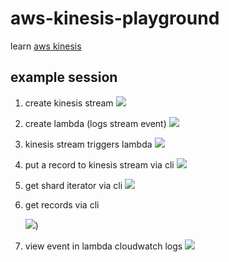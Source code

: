 # aws-kinesis-playground

learn [aws kinesis](https://aws.amazon.com/documentation/kinesis/)

## example session

1. create kinesis stream
    ![](http://static-screenshots-01.s3-website-us-east-1.amazonaws.com/Amazon_Kinesis_Streams_Management_Console_1F1EA557.png)

2. create lambda (logs stream event)
    ![](http://static-screenshots-01.s3-website-us-east-1.amazonaws.com/handler_ts_—_serverless-typescript-webpack-playground_1F1EA52A.png)

3. kinesis stream triggers lambda
    ![](http://static-screenshots-01.s3-website-us-east-1.amazonaws.com/Lambda_Management_Console_1F1EA508.png)

4. put a record to kinesis stream via cli
    ![](http://static-screenshots-01.s3-website-us-east-1.amazonaws.com/1__pfeilbr_ifa102990____dev__zsh__and_README_md_—_aws-kinesis-playground_1F1EA586.png)

5. get shard iterator via cli
    ![](http://static-screenshots-01.s3-website-us-east-1.amazonaws.com/1__pfeilbr_ifa102990____dev__zsh__1F1EA648.png)

6. get records via cli

    ![](http://static-screenshots-01.s3-website-us-east-1.amazonaws.com/1__pfeilbr_ifa102990____dev__zsh__and_README_md_—_aws-kinesis-playground_1F1EA675.png))

7. view event in lambda cloudwatch logs
![](http://static-screenshots-01.s3-website-us-east-1.amazonaws.com/CloudWatch_Management_Console_1F1EA4E8.png)




